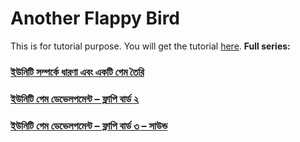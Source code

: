 
# Another Flappy Bird

This is for tutorial purpose. You will get the tutorial [here](https://jakir.me/%E0%A6%87%E0%A6%89%E0%A6%A8%E0%A6%BF%E0%A6%9F%E0%A6%BF-%E0%A6%B8%E0%A6%AE%E0%A7%8D%E0%A6%AA%E0%A6%B0%E0%A7%8D%E0%A6%95%E0%A7%87-%E0%A6%A7%E0%A6%BE%E0%A6%B0%E0%A6%A3%E0%A6%BE/). 
**Full series:**
### [ইউনিটি সম্পর্কে ধারণা এবং একটি গেম তৈরি](https://jakir.me/%e0%a6%87%e0%a6%89%e0%a6%a8%e0%a6%bf%e0%a6%9f%e0%a6%bf-%e0%a6%b8%e0%a6%ae%e0%a7%8d%e0%a6%aa%e0%a6%b0%e0%a7%8d%e0%a6%95%e0%a7%87-%e0%a6%a7%e0%a6%be%e0%a6%b0%e0%a6%a3%e0%a6%be/)
### [ইউনিটি গেম ডেভেলপমেন্ট – ফ্লাপি বার্ড ২](https://jakir.me/%e0%a6%87%e0%a6%89%e0%a6%a8%e0%a6%bf%e0%a6%9f%e0%a6%bf-%e0%a6%97%e0%a7%87%e0%a6%ae-%e0%a6%a1%e0%a7%87%e0%a6%ad%e0%a7%87%e0%a6%b2%e0%a6%aa%e0%a6%ae%e0%a7%87%e0%a6%a8%e0%a7%8d%e0%a6%9f-%e0%a7%a8/)
### [ইউনিটি গেম ডেভেলপমেন্ট – ফ্লাপি বার্ড ৩ – সাউন্ড](https://jakir.me/%e0%a6%87%e0%a6%89%e0%a6%a8%e0%a6%bf%e0%a6%9f%e0%a6%bf-%e0%a6%97%e0%a7%87%e0%a6%ae-%e0%a6%a1%e0%a7%87%e0%a6%ad%e0%a7%87%e0%a6%b2%e0%a6%aa%e0%a6%ae%e0%a7%87%e0%a6%a8%e0%a7%8d%e0%a6%9f-3/)
